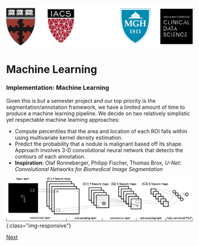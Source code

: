 ![logos](images/logo5.png)

# Machine Learning

### Implementation: Machine Learning

Given this is but a semester project and our top priority is the segmentation/annotation framework, we have a limited amount of time to produce a machine learning pipeline.  We decide on two relatively simplistic yet respectable machine learning approaches: 

- Compute percentiles that the area and location of each ROI falls within using multivariate kernel density estimation. 
- Predict the probability that a nodule is malignant based off its shape. Approach involves 3-D convolutional neural network that detects the contours of each annotation.
- **Inspiration:** Olaf Ronneberger, Philipp Fischer, Thomas Brox, *U-Net: Convolutional Networks for Biomedical Image Segmentation*

![cnn](images/data/cnn.png){:class="img-responsive"}

[Next](http://sakeviewer.com/demo.html)
